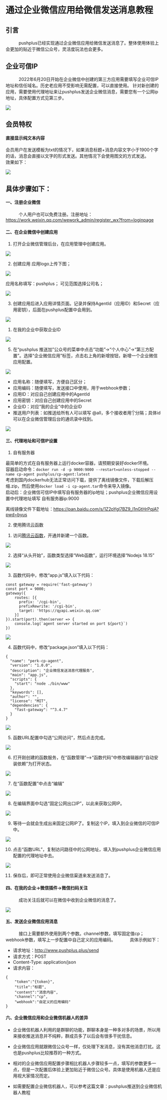 # 通过企业微信应用给微信发送消息教程

## 引言
　&emsp;&emsp;pushplus已经实现通过企业微信应用给微信发送消息了。整体使用体验上会更加的贴近于微信公众号，灵活度玩法也会更多。

## 企业可信IP
　&emsp;&emsp;2022年6月20日开始在企业微信中创建的第三方应用需要填写企业可信IP地址和信任域名。历史老应用不受影响无需配置，可以直接使用。
针对新创建的应用，需要使用代理地址来让pushplus发送企业微信消息，需要您有一个公网ip地址，具体配置方式见第三步。

![](./images/cp0.png)

## 会员特权
#### 直接显示纯文本内容
会员用户在发送模板为txt的情况下，如果消息标题+消息内容文字小于1900个字的话，消息会直接以文字的形式发送。其他情况下会使用图文的方式发送。\
效果如下：

![](./images/txt.png)

## 具体步骤如下：
#### 一、注册企业微信
　&emsp;&emsp;个人用户也可以免费注册。注册地址：https://work.weixin.qq.com/wework_admin/register_wx?from=loginpage

#### 二、在企业微信中创建应用
1. 打开企业微信管理后台，在应用管理中创建应用。

![](./images/cp1.webp)
 
2. 创建应用
应用logo上传下图；

![](./images/logo2.png)

应用名称填写：pushplus；
可见范围选择公司名；

![](./images/cp31.png)
 
3. 创建应用后进入应用详情页面。记录并保持AgentId（应用ID）和Secret（应用密钥），后面在pushplus配置中会用到。

![](./images/cp41.png)
 
1. 在我的企业中获取企业ID

![](./images/cp5.webp)
 
5. 在“pushplus 推送加”公众号的菜单中点击“功能”->“个人中心”->“第三方配置”。选择“企业微信应用”标签，点击右上角的新增按钮，新增一个企业微信应用配置。

![](./images/cp6.webp)
 
- 应用名称：随便填写，方便自己区分；
- 应用编码：随便填写，发送接口中使用，用于webhook参数；
- 应用ID：对应自己创建应用中的AgentId
- 应用密钥：对应自己创建应用中的Secret
- 企业ID：对应“我的企业”中的企业ID
- 推送用户列表：如推送给所有人可以填写 @all，多个接收者用‘|’分隔；具体id可以在企业微信管理后台的通讯录中找到。

![](./images/cp7.webp)
 
#### 三、代理地址和可信IP设置
1. 自有服务器

最简单的方式在自有服务器上运行docker容器，请预期安装好docker环境。\
容器启动命令：`docker run -d -p 9000:9000 --restart=unless-stopped --name cp-agent pushplus/cp-agent:latest`\
考虑到国内dockerhub无法正常访问下载，提供了离线镜像文件，下载后解压缩.zip，然后使用`docker load -i cp-agent.tar`命令来导入镜像。\
启动后：企业微信可信IP中填写自有服务器的ip地址；pushplus企业微信应用设置中代理地址填写 自有服务器ip:9000

离线镜像文件下载地址：<a href="https://pan.baidu.com/s/1Z2pYgl7BZ9_l1nGtHrPqjA?pwd=byus" target="_blank">https://pan.baidu.com/s/1Z2pYgl7BZ9_l1nGtHrPqjA?pwd=byus</a>

2. 使用腾讯云函数
1) 访问<a href="https://console.cloud.tencent.com/scf/list" target="_blank">腾讯云函数</a>，开通并新建一个函数。

![](./images/1.png)

2) 选择“从头开始”，函数类型选择“Web函数”，运行环境选择“Nodejs 18.15”

![](./images/2.png)

3) 函数代码中，修改“app.js”填入以下代码：
```
const gateway = require('fast-gateway')
const port = 9000;
gateway({
    routes: [{
      prefix: '/cgi-bin',
      prefixRewrite: '/cgi-bin',
      target: 'https://qyapi.weixin.qq.com'
    }]
}).start(port).then(server => {
    console.log(`agent server started on port ${port}`)
})
```

![](./images/32.png)

4)  函数代码中，修改“package.json”填入以下代码：
```
{
  "name": "perk-cp-agent",
  "version": "1.0.0",
  "description": "企业微信发送消息代理服务",
  "main": "app.js",
  "scripts": {
    "start": "node ./bin/www"
  },
  "keywords": [],
  "author": "",
  "license": "MIT",
  "dependencies": {
    "fast-gateway": "^3.4.7"
  }
}
```

![](./images/4.png)

5) 函数URL配置中勾选“公网访问”，然后点击完成。

![](./images/5.png)

6) 打开刚创建的函数服务，在“函数管理”—>“函数代码”中修改编辑器的“自动安装依赖”为打开状态。

![](./images/7.png)

7) 在“函数配置”中点击“编辑”

![](./images/6.png)

8) 在编辑界面中勾选“固定公网出口IP”，以此来获取公网IP。

![](./images/8.png)

9) 等待一会就会生成出来固定公网IP了。复制这个IP，填入到企业微信的可信IP中。

![](./images/9.png)
 
10) 点击“函数URL”，复制访问路径中的公网地址，填入到pushplus企业微信应用配置的代理地址中去。

![](./images/11.png)
 
11) 保存后，即可正常使用企业微信渠道来发送消息了。

#### 四、在我的企业->微信插件->微信扫码关注
　&emsp;&emsp;成功关注后就可以在微信中收到企业微信的消息了。

![](./images/cp8.webp)
 
#### 五、发送企业微信应用消息
　&emsp;&emsp;接口上需要额外使用到两个参数。channel参数，填写固定值cp；webhook参数，填写上一步配置中自己定义的应用编码。
　&emsp;&emsp;具体示例如下：
- 请求地址：http://www.pushplus.plus/send
- 请求方式：POST
- Content-Type: application/json
- 请求内容：
```
{
    "token":"{token}",
    "title":"标题",
    "content":"消息内容",
    "channel":"cp",
    "webhook":"自定义的应用编码"
}
```

#### 六、企业微信应用和企业微信机器人的差异
- 企业微信机器人利用的是群聊的功能，群聊本身是一种多对多的场景，所以用来接收推送消息并不纯粹，群成员多了以后会有很多干扰信息。
- 企业微信应用就跟微信公众号一样，仅处理下发消息，没有其他消息打扰。这也是pushplus比较推荐的一种方式。
- 相对的企业微信应用配置步骤相比机器人步骤较多一点，填写的参数更多一点，但是一次配置后体验上更加贴近于微信公众号。具体是使用机器人还是应用视大家情况而定。

- 如需要配置企业微信机器人，可以参考这篇文章：pushplus推送到企业微信机器人教程